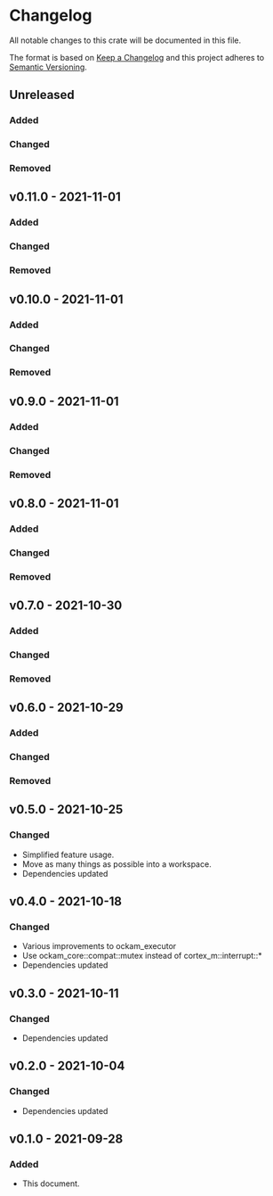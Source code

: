 # Changelog

All notable changes to this crate will be documented in this file.

The format is based on [Keep a Changelog](http://keepachangelog.com/en/1.0.0/)
and this project adheres to [Semantic Versioning](https://semver.org/spec/v2.0.0.html).

## Unreleased
### Added
### Changed
### Removed


## v0.11.0 - 2021-11-01
### Added
### Changed
### Removed


## v0.10.0 - 2021-11-01
### Added
### Changed
### Removed


## v0.9.0 - 2021-11-01
### Added
### Changed
### Removed


## v0.8.0 - 2021-11-01
### Added
### Changed
### Removed


## v0.7.0 - 2021-10-30
### Added
### Changed
### Removed


## v0.6.0 - 2021-10-29
### Added
### Changed
### Removed

## v0.5.0 - 2021-10-25
### Changed
- Simplified feature usage.
- Move as many things as possible into a workspace.
- Dependencies updated

## v0.4.0 - 2021-10-18
### Changed
- Various improvements to ockam_executor
- Use ockam_core::compat::mutex instead of cortex_m::interrupt::*
- Dependencies updated

## v0.3.0 - 2021-10-11
### Changed
- Dependencies updated

## v0.2.0 - 2021-10-04
### Changed
- Dependencies updated

## v0.1.0 - 2021-09-28
### Added

- This document.
